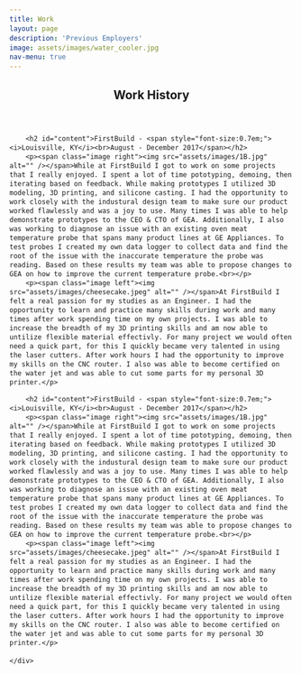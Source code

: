 ```yaml
---
title: Work
layout: page
description: 'Previous Employers'
image: assets/images/water_cooler.jpg
nav-menu: true
---
```


<!-- Main -->

<div id="main" class="alt">

<!-- One -->

<section id="one">
	<div class="inner">
		<header class="major">
			<h1>Work History</h1>
		</header>

		<h2 id="content">FirstBuild - <span style="font-size:0.7em;"><i>Louisville, KY</i><br>August - December 2017</span></h2>
		<p><span class="image right"><img src="assets/images/1B.jpg" alt="" /></span>While at FirstBuild I got to work on some projects that I really enjoyed. I spent a lot of time pototyping, demoing, then iterating based on feedback. While making prototypes I utilized 3D modeling, 3D printing, and silicone casting. I had the opportunity to work closely with the industural design team to make sure our product worked flawlessly and was a joy to use. Many times I was able to help demonstrate prototypes to the CEO & CTO of GEA. Additionally, I also was working to diagnose an issue with an existing oven meat temperature probe that spans many product lines at GE Appliances. To test probes I created my own data logger to collect data and find the root of the issue with the inaccurate temperature the probe was reading. Based on these results my team was able to propose changes to GEA on how to improve the current temperature probe.<br></p>
		<p><span class="image left"><img src="assets/images/cheesecake.jpeg" alt="" /></span>At FirstBuild I felt a real passion for my studies as an Engineer. I had the opportunity to learn and practice many skills during work and many times after work spending time on my own projects. I was able to increase the breadth of my 3D printing skills and am now able to untilize flexible material effectivly. For many project we would often need a quick part, for this I quickly became very talented in using the laser cutters. After work hours I had the opportunity to improve my skills on the CNC router. I also was able to become certified on the water jet and was able to cut some parts for my personal 3D printer.</p>

</div>





<section id="two">
	<div class="inner">

		<h2 id="content">FirstBuild - <span style="font-size:0.7em;"><i>Louisville, KY</i><br>August - December 2017</span></h2>
		<p><span class="image right"><img src="assets/images/1B.jpg" alt="" /></span>While at FirstBuild I got to work on some projects that I really enjoyed. I spent a lot of time pototyping, demoing, then iterating based on feedback. While making prototypes I utilized 3D modeling, 3D printing, and silicone casting. I had the opportunity to work closely with the industural design team to make sure our product worked flawlessly and was a joy to use. Many times I was able to help demonstrate prototypes to the CEO & CTO of GEA. Additionally, I also was working to diagnose an issue with an existing oven meat temperature probe that spans many product lines at GE Appliances. To test probes I created my own data logger to collect data and find the root of the issue with the inaccurate temperature the probe was reading. Based on these results my team was able to propose changes to GEA on how to improve the current temperature probe.<br></p>
		<p><span class="image left"><img src="assets/images/cheesecake.jpeg" alt="" /></span>At FirstBuild I felt a real passion for my studies as an Engineer. I had the opportunity to learn and practice many skills during work and many times after work spending time on my own projects. I was able to increase the breadth of my 3D printing skills and am now able to untilize flexible material effectivly. For many project we would often need a quick part, for this I quickly became very talented in using the laser cutters. After work hours I had the opportunity to improve my skills on the CNC router. I also was able to become certified on the water jet and was able to cut some parts for my personal 3D printer.</p>

	</div>
</section>




<!--
<h2 id="content">GE Appliances - <span style="font-size:0.7em;"><i>Louisville, KY</i><br>January - May 2017</span></h2>
<p><span class="image right"><img src="assets/images/gealogo.jpg" alt="" /></span>While at GE Appliances I worked in the cooking technology division working with the microwave team. My main project was improving an existing microwave life testing fixture. When GEA does life testing on their own units they typically flash the control boards with a special firmware that runs the microwace on and off continuously until failure. However, this is problematic if you want to test a competitor unit as we are unable to reflash their units. The solution is a fixture that covers the control buttons of the microwave and automatically presses buttons to start cycles contunously until failure. The brain for this project was and arduino which I previously had no experience with. So the first couple weeks of work I spent many hours teaching myself basics about programming Arduino. Within a couple weeks I was able to understand the previous code for the testing device and was able to improve it from there. I added  safety measures including a current sensor so the unit could be cut off from power if there was an internal short and several thermistors to sense a if the unit was overheating. Lastly, I added EEPROM support to keep a constant count of total cycles run on the unit that could survive a power outage. This count was then printed to external display.<br></p>
<p><span class="image left"><img src="assets/images/service_committee.jpg" alt="" /></span>Since I was young I always wanted to learn mor about electronics and coding, luckily at GEA I had the opportunity to be immersed in both. I quickly learned the importance of both in engineering and grew passionate about both.  <br><br><br /></p>

<h2 id="content">GEM Incorporated - <span style="font-size:0.7em;"><i>Walbridge, OH</i><br>May - August 2016</span></h2>
<p><span class="image right"><img src="assets/images/GEMInc.jpg" alt="" /></span>While at GEM Incorporated I had the oppoertunity to work with the CAD & VDC (Virtual Design Construction) team. I got to travel to different work sites and help laser scan working job sites. Most companies that come to GEM for laser scanning are looking to make upgrades to their plant My work a GEM was the first time I was able to apply my engineering studies in the work setting. </p>
<p><span class="image left"><img src="assets/images/laser_scan_ex.jpg" alt="" /></span>Lorem ipsum dolor sit accumsan interdum nisi, quis tincidunt felis sagittis eget. tempus euismod. Vestibulum ante ipsum primis in faucibus vestibulum. Blandit adipiscing eu felis iaculis volutpat ac adipiscing accumsan eu faucibus. Integer ac pellentesque praesent tincidunt felis sagittis eget. tempus euismod. Vestibulum ante ipsum primis sagittis eget. tempus euismod. Vestibulum ante ipsum primis in faucibus vestibulum. Blandit adipiscing eu felis iaculis volutpat ac adipiscing accumsan eu faucibus. Integer ac pellentesque praesent tincidunt felis sagittis eget tempus vestibulum ante ipsum primis in faucibus magna blandit adipiscing eu felis iaculis.<br><br><br></p>
-->

<!--
<div class="row">
	<div class="6u 12u$(small)">
		<h3>Sem turpis amet semper</h3>
		<p>Nunc lacinia ante nunc ac lobortis. Interdum adipiscing gravida odio porttitor sem non mi integer non faucibus ornare mi ut ante amet placerat aliquet. Volutpat commodo eu sed ante lacinia. Sapien a lorem in integer ornare praesent commodo adipiscing arcu in massa commodo lorem accumsan at odio massa ac ac. Semper adipiscing varius montes viverra nibh in adipiscing blandit tempus accumsan.</p>
	</div>
	<div class="6u$ 12u$(small)">
		<h3>Magna odio tempus commodo</h3>
		<p>In arcu accumsan arcu adipiscing accumsan orci ac. Felis id enim aliquet. Accumsan ac integer lobortis commodo ornare aliquet accumsan erat tempus amet porttitor. Ante commodo blandit adipiscing integer semper orci eget. Faucibus commodo adipiscing mi eu nullam accumsan morbi arcu ornare odio mi adipiscing nascetur lacus ac interdum morbi accumsan vis mi accumsan ac praesent.</p>
	</div>
-->

</div>
